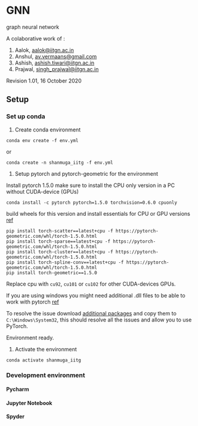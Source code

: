 # GNN
graph neural network

A colaborative work of :
1. Aalok,  aalok@iitgn.ac.in
1. Anshul, av.vermaans@gmail.com
1. Ashish, ashish.tiwari@iitgn.ac.in
1. Prajwal, singh_prajwal@iitgn.ac.in 

Revision 1.01, 16 October 2020

## Setup 

### Set up conda
1. Create conda environment

```
conda env create -f env.yml
```
or
```
conda create -n shanmuga_iitg -f env.yml
``` 

1. Setup pytorch and pytorch-geometric for the environment

Install pytorch 1.5.0 make sure to install the CPU only version in a PC without CUDA-device (GPUs)

```
conda install -c pytorch pytorch=1.5.0 torchvision=0.6.0 cpuonly
```

build wheels for this version and install essentials for CPU or GPU versions
[ref](https://github.com/rusty1s/pytorch_geometric)

```
pip install torch-scatter==latest+cpu -f https://pytorch-geometric.com/whl/torch-1.5.0.html
pip install torch-sparse==latest+cpu -f https://pytorch-geometric.com/whl/torch-1.5.0.html
pip install torch-cluster==latest+cpu -f https://pytorch-geometric.com/whl/torch-1.5.0.html
pip install torch-spline-conv==latest+cpu -f https://pytorch-geometric.com/whl/torch-1.5.0.html
pip install torch-geometric==1.5.0
```

Replace cpu with `cu92`, `cu101` or `cu102` for other CUDA-devices GPUs.

If you are using windows you might need additional .dll files to be able to work with pytorch [ref](https://github.com/pytorch/pytorch/issues/37022#issuecomment-618541367)

To resolve the issue download [additional packages](https://drive.google.com/drive/folders/1rAlAVrgh-qCz_WvSxEU-IOCGShKPYaut?usp=sharing) and copy them to `C:\Windows\System32`, this should resolve all the issues and allow you to use PyTorch.

Environment ready.

1. Activate the environment

```
conda activate shanmuga_iitg
```

### Development environment 

#### Pycharm 

#### Jupyter Notebook 

#### Spyder
